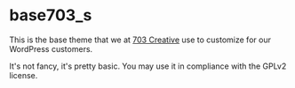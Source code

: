 base703_s
===

This is the base theme that we at [703 Creative](http://703creative.com) use to customize for our WordPress customers.

It's not fancy, it's pretty basic. You may use it in compliance with the GPLv2 license.